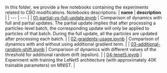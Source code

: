 In this folder, we provide a few notebooks containing the experiments related to CBO modifications. Notebooks descriptions:
| **name** | **description** |
| --- | --- |
| [01-partial-vs-full-update.ipynb](https://github.com/Igor-Tukh/cbo-in-python/blob/master/notebooks/experiments/01-partial-vs-full-update.ipynb) | Comparison of dynamics with full and partial updates. The partial update implies that after processing a particles-level batch, the corresponding update will only be applied to particles of that batch. During the full update, all the particles are updated after processing each batch. |
| [02-graidents-usage.ipynb](https://github.com/Igor-Tukh/cbo-in-python/blob/master/notebooks/experiments/02-graidents-usage.ipynb) | Comparison of dynamics with and without using additional gradient term. |
| [03-additional-random-shift.ipynb](https://github.com/Igor-Tukh/cbo-in-python/blob/master/notebooks/experiments/03-additional-random-shift.ipynb) | Comparison of dynamics with different values of the threshold for additional random drift (epsilon). |
| [04-lenet5.ipynb](https://github.com/Igor-Tukh/cbo-in-python/blob/master/notebooks/experiments/04-lenet5.ipynb) | Experiment with training the LeNet5 architecture (with approximately 40K trainable parameters) on MNIST. |
